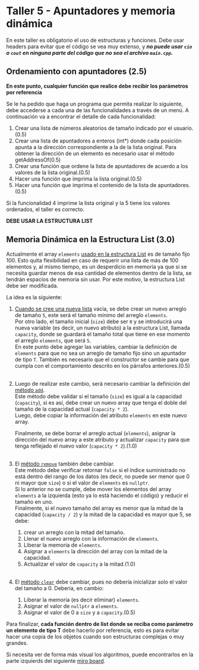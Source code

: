 
# Taller 5 - Apuntadores y memoria dinámica

En este taller es obligatorio el uso de estructuras y funciones. Debe usar headers para evitar que el código se vea muy extenso, y ***no puede usar `cin` o `cout` en ninguna parte del código que no sea el archivo `main.cpp`.***



## Ordenamiento con apuntadores (2.5)

**En este punto, cualquier función que realice debe recibir los parámetros por referencia**

Se le ha pedido que haga un programa que permita realizar lo siguiente, debe accederse a cada una de las funcionalidades a través de un menú. A continuación va a encontrar el detalle de cada funcionalidad:

1. Crear una lista de números aleatorios de tamaño indicado por el usuario. (0.5)
2. Crear una lista de apuntadores a enteros (int*) donde cada posición apunta a la dirección correspondiente a la de la lista original. Para obtener la dirección de un elemento es necesario usar el método getAddressOf(0.5)
3. Crear una función que ordene la lista de apuntadores de acuerdo a los valores de la lista original.(0.5)
4. Hacer una función que imprima la lista original.(0.5)
5. Hacer una función que imprima el contenido de la lista de apuntadores.(0.5)

Si la funcionalidad 4 imprime la lista original y la 5 tiene los valores ordenados, el taller es correcto.  

**DEBE USAR LA ESTRUCTURA LIST**
  
## Memoria Dinámica en la Estructura List (3.0)

Actualmente el array `elements` [usado en la estructura List]([/libs/List.h#10](https://github.com/clase-programacion-avanzada/CPP-Workshop-5/blob/main/libs/List.h#L10)) es de tamaño fijo 100. Esto quita flexibilidad en caso de requerir una lista de más de 100 elementos y, al mismo tiempo, es un desperdicio en memoria ya que si se necesita guardar menos de esa cantidad de elementos dentro de la lista, se tendrán espacios de memoria sin usar. Por este motivo, la estructura List debe ser modificada.

La idea es la siguiente: 

1. [Cuando se cree una nueva lista](https://github.com/clase-programacion-avanzada/CPP-Workshop-5/blob/main/libs/List.h#L13) vacía, se debe crear un nuevo arreglo de tamaño `5`, este será el tamaño mínimo del arreglo `elements`. </br>
   Por otro lado, el tamaño inicial (`size`) debe ser `0` y se introducirá una nueva variable (es decir, un nuevo atributo) a la estructura List, llamada `capacity`, donde se guardará el tamaño total que tiene en ese momento el arreglo `elements`, que será `5`. </br> 
   En este punto debe agregar las variables, cambiar la definición de `elements` para que no sea un arreglo de tamaño fijo sino un apuntador de tipo `T`. También es necesario que el constructor se cambie para que cumpla con el comportamiento descrito en los párrafos anteriores.(0.5)</br></br>
2. Luego de realizar este cambio, será necesario cambiar la definición del [método `add`](https://github.com/clase-programacion-avanzada/CPP-Workshop-5/blob/main/libs/List.h#L17). </br>
   Este método debe validar si el tamaño (`size`) es igual a la capacidad (`capacity`), si es así, debe crear un nuevo array que tenga el doble del tamaño de la capacidad actual (`capacity * 2`).</br>
   Luego, debe copiar la información del atributo `elements` en este nuevo array. </br>

   Finalmente, se debe borrar el arreglo actual (`elements`), asignar  la dirección del nuevo array a este atributo y actualizar `capacity` para que tenga reflejado el nuevo valor (`capacity * 2`).(1.0)</br> </br>
3. El [método `remove`](https://github.com/clase-programacion-avanzada/CPP-Workshop-5/blob/main/libs/List.h#L22) también debe cambiar.</br>
   Este método debe verificar retornar `false` si el índice suministrado no está dentro del rango de los datos (es decir, no puede ser menor que 0 ni mayor que `size`) o si el valor de `elements` es `nullptr`.</br> 
   Si lo anterior no se cumple, debe mover los elementos del array `elements` a la izquierda (esto ya lo está haciendo el código) y reducir el tamaño en uno.</br>
   Finalmente, si el nuevo tamaño del array es menor que la mitad de la capacidad (`capacity / 2`) y la mitad de la capacidad es mayor que 5, se debe:
   1. crear un arreglo con la mitad del tamaño.
   2. Llenar el nuevo arreglo con la información de `elements`.
   3. Liberar la memoria de `elements`.
   4. Asignar a `elements` la dirección del array con la mitad de la capacidad. 
   5. Actualizar el valor de `capacity` a la mitad.(1.0)</br></br>
4. El [método `clear`](https://github.com/clase-programacion-avanzada/CPP-Workshop-5/blob/main/libs/List.h#L55) debe cambiar, pues no debería inicializar solo el valor del tamaño a 0. Debería, en cambio:
   1. Liberar la memoria (es decir eliminar) `elements`.
   2. Asignar el valor de `nullptr` a `elements`.
   3. Asignar el valor de 0 a `size` y a `capacity`.(0.5)

Para finalizar, **cada función dentro de list donde se reciba como parámetro un elemento de tipo T** debe hacerlo por referencia, esto es para evitar hacer una copia de los objetos cuando son estructuras complejas o muy grandes. 

Si necesita ver de forma más visual los algoritmos, puede encontrarlos en la parte izquierds del siguiente [miro board](https://miro.com/app/board/uXjVMYC93wc=/?share_link_id=770076763125).